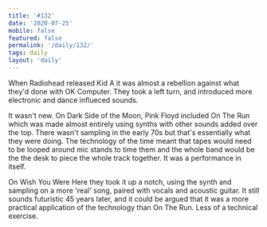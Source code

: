 ```yaml
---
title: '#132'
date: '2020-07-25'
mobile: false
featured: false
permalink: '/daily/132/'
tags: daily
layout: 'daily'
---
```


When Radiohead released Kid A it was almost a rebellion against what they'd done with OK Computer. They took a left turn, and introduced more electronic and dance influeced sounds.

It wasn't new. On Dark Side of the Moon, Pink Floyd included On The Run which was made almost entirely using synths with other sounds added over the top. There wasn't sampling in the early 70s but that's essentially what they were doing. The technology of the time meant that tapes would need to be looped around mic stands to time them and the whole band would be the the desk to piece the whole track together. It was a performance in itself.

On Wish You Were Here they took it up a notch, using the synth and sampling on a more 'real' song, paired with vocals and acoustic guitar. It still sounds futuristic 45 years later, and it could be argued that it was a more practical application of the technology than On The Run. Less of a technical exercise.
